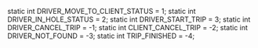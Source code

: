 static int DRIVER_MOVE_TO_CLIENT_STATUS = 1;
static int DRIVER_IN_HOLE_STATUS = 2;
static int DRIVER_START_TRIP = 3;
static int DRIVER_CANCEL_TRIP = -1;
static int CLIENT_CANCEL_TRIP = -2;
static int DRIVER_NOT_FOUND = -3;
static int TRIP_FINISHED = -4;
